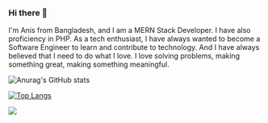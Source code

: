### Hi there 👋

I'm Anis from Bangladesh, and I am a MERN Stack Developer. I have also proficiency in PHP.  As a tech enthusiast, I have always wanted to become a Software Engineer to learn and contribute to technology. And I have always believed that I need to do what I love. I love solving problems, making something great, making something meaningful.

![Anurag's GitHub stats](https://github-readme-stats.vercel.app/api?username=anichu&show_icons=true&theme=dracula)


[![Top Langs](https://github-readme-stats.vercel.app/api/top-langs/?username=anichu&layout=compact)](https://github.com/anuraghazra/github-readme-stats)

<a href="https://github.com/anuraghazra/github-readme-stats">
  <img align="center" src="https://github-readme-stats.vercel.app/api/pin/?username=anichu&repo=github-readme-stats" />
</a>



<!--
**anichu/anichu** is a ✨ _special_ ✨ repository because its `README.md` (this file) appears on your GitHub profile.

Here are some ideas to get you started:

- 🔭 I’m currently working on ...
- 🌱 I’m currently learning ...
- 👯 I’m looking to collaborate on ...
- 🤔 I’m looking for help with ...
- 💬 Ask me about ...
- 📫 How to reach me: ...
- 😄 Pronouns: ...
- ⚡ Fun fact: ...
-->
